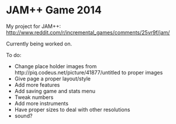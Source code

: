 JAM++ Game 2014
===============

My project for JAM++: http://www.reddit.com/r/incremental_games/comments/25vr9f/jam/

Currently being worked on.

To do:
<ul>
	<li>Change place holder images from http://piq.codeus.net/picture/41877/untitled to proper images</li>
	<li>Give page a proper layout/style</li>
	<li>Add more features</li>
	<li>Add saving game and stats menu</li>
	<li>Tweak numbers</li>
	<li>Add more instruments</li>
	<li>Have proper sizes to deal with other resolutions</li>
	<li>sound?</li>
</ul>